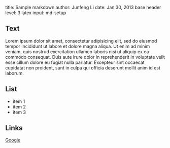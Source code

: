 title: Sample markdown
author: Junfeng Li
date: Jan 30, 2013
base header level: 3
latex input: md-setup

## Text

Lorem ipsum dolor sit amet, consectetur adipisicing elit, sed do eiusmod tempor incididunt ut labore et dolore magna aliqua. Ut enim ad minim veniam, quis nostrud exercitation ullamco laboris nisi ut aliquip ex ea commodo consequat. Duis aute irure dolor in reprehenderit in voluptate velit esse cillum dolore eu fugiat nulla pariatur. Excepteur sint occaecat cupidatat non proident, sunt in culpa qui officia deserunt mollit anim id est laborum.

## List

* item 1
* item 2
* item 3

## Links

[Google](http://google.com)

